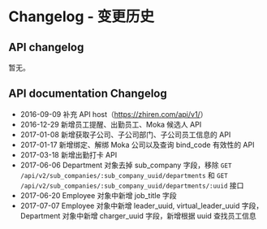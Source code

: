 # Changelog - 变更历史

## API changelog

暂无。

## API documentation Changelog

* 2016-09-09 补充 API host（https://zhiren.com/api/v1/<apiname>）
* 2016-12-29 新增员工提醒、出勤员工、Moka 候选人 API
* 2017-01-08 新增获取子公司、子公司部门、子公司员工信息的 API
* 2017-01-17 新增绑定、解绑 Moka 公司以及查询 bind_code 有效性的 API
* 2017-03-18 新增出勤打卡 API
* 2017-06-06 Department 对象去掉 sub_company 字段，移除 `GET /api/v2/sub_companies/:sub_company_uuid/departments` 和 `GET /api/v2/sub_companies/:sub_company_uuid/departments/:uuid` 接口
* 2017-06-20 Employee 对象中新增 job_title 字段
* 2017-07-07 Employee 对象中新增 leader_uuid, virtual_leader_uuid 字段，Department 对象中新增 charger_uuid 字段，新增根据 uuid 查找员工信息

